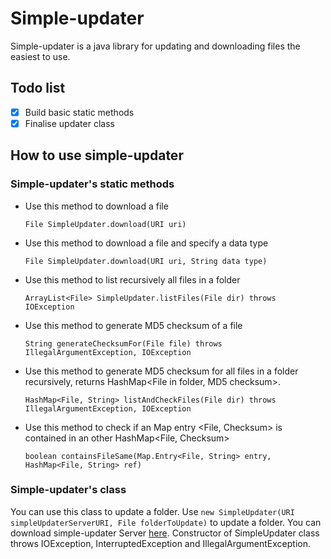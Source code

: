 # Simple-updater

Simple-updater is a java library for updating and downloading files the easiest to use.

## Todo list

- [x] Build basic static methods
- [x] Finalise updater class
## How to use simple-updater
### Simple-updater's static methods

- Use this method to download a file
  ```
  File SimpleUpdater.download(URI uri)
  ```
- Use this method to download a file and specify a data type
  ```
  File SimpleUpdater.download(URI uri, String data type)
  ```
- Use this method to list recursively all files in a folder
  ```
  ArrayList<File> SimpleUpdater.listFiles(File dir) throws IOException
  ```
- Use this method to generate MD5 checksum of a file
  ```
  String generateChecksumFor(File file) throws IllegalArgumentException, IOException
  ```
- Use this method to generate MD5 checksum for all files in a folder recursively,
  returns HashMap<File in folder, MD5 checksum>.
  ```
  HashMap<File, String> listAndCheckFiles(File dir) throws IllegalArgumentException, IOException 
  ```
- Use this method to check if an Map entry <File, Checksum> is contained in an other HashMap<File, Checksum>
  ```
  boolean containsFileSame(Map.Entry<File, String> entry, HashMap<File, String> ref)
  ```
### Simple-updater's class

You can use this class to update a folder. Use ``` new SimpleUpdater(URI simpleUpdaterServerURI, File folderToUpdate) ``` to update a folder. You can download simple-updater Server [here](https://github.com/IGOLTA/simple-updater-Server). Constructor of SimpleUpdater class throws IOException, InterruptedException and IllegalArgumentException.
